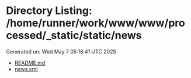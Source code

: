# Directory Listing: /home/runner/work/www/www/processed/_static/static/news
Generated on: Wed May  7 05:18:41 UTC 2025

- [README.md](README.md)
- [news.xml](news.xml)
